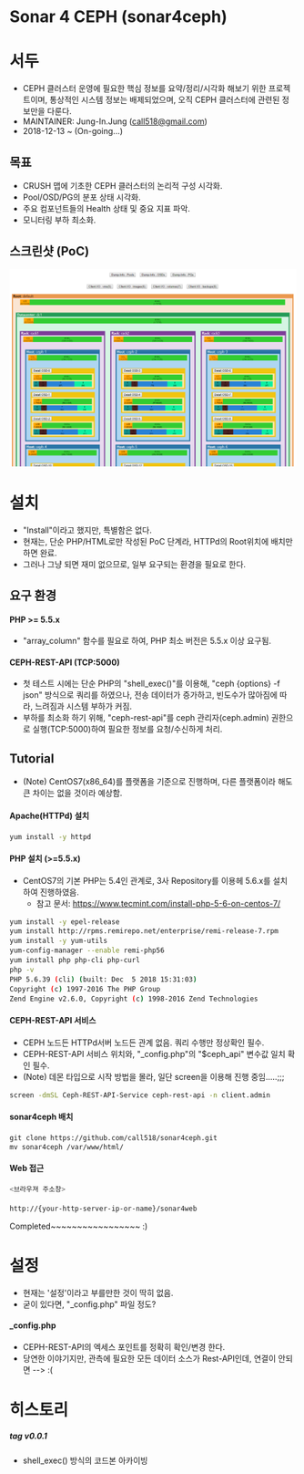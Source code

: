 Sonar 4 CEPH (sonar4ceph)
================================


서두
================================

* CEPH 클러스터 운영에 필요한 핵심 정보를 요약/정리/시각화 해보기 위한 프로젝트이며, 통상적인 시스템 정보는 배제되었으며, 오직 CEPH 클러스터에 관련된 정보만을 다룬다.
* MAINTAINER: Jung-In.Jung (call518@gmail.com)
* 2018-12-13 ~ (On-going...)

## 목표

* CRUSH 맵에 기초한 CEPH 클러스터의 논리적 구성 시각화.
* Pool/OSD/PG의 분포 상태 시각화.
* 주요 컴포넌트들의 Health 상태 및 중요 지표 파악.
* 모니터링 부하 최소화.

## 스크린샷 (PoC)

![ScreenShot](README/screenshot-sonar4ceph.png)


설치
================================

* "Install"이라고 했지만, 특별함은 없다.
* 현재는, 단순 PHP/HTML로만 작성된 PoC 단계라, HTTPd의 Root위치에 배치만 하면 완료.
* 그러나 그냥 되면 재미 없으므로, 일부 요구되는 환경을 필요로 한다.


## 요구 환경

#### PHP >= 5.5.x

* "array_column" 함수를 필요로 하여, PHP 최소 버전은 5.5.x 이상 요구됨.


#### CEPH-REST-API (TCP:5000)

* 첫 테스트 시에는 단순 PHP의 "shell_exec()"를 이용해, "ceph {options} -f json" 방식으로 쿼리를 하였으나, 전송 데이터가 증가하고, 빈도수가 많아짐에 따라, 느려짐과 시스템 부하가 커짐.
* 부하를 최소화 하기 위해, "ceph-rest-api"를 ceph 관리자(ceph.admin) 권한으로 실행(TCP:5000)하여 필요한 정보를 요청/수신하게 처리.


## Tutorial

* (Note) CentOS7(x86_64)를 플랫폼을 기준으로 진행하며, 다른 플랫폼이라 해도 큰 차이는 없을 것이라 예상함.

#### Apache(HTTPd) 설치

```bash
yum install -y httpd
```

#### PHP 설치 (>=5.5.x)

* CentOS7의 기본 PHP는 5.4인 관계로, 3사 Repository를 이용헤 5.6.x를 설치 하여 진행하였음.
  * 참고 문서: https://www.tecmint.com/install-php-5-6-on-centos-7/

```bash
yum install -y epel-release
yum install http://rpms.remirepo.net/enterprise/remi-release-7.rpm
yum install -y yum-utils
yum-config-manager --enable remi-php56
yum install php php-cli php-curl
php -v
PHP 5.6.39 (cli) (built: Dec  5 2018 15:31:03) 
Copyright (c) 1997-2016 The PHP Group
Zend Engine v2.6.0, Copyright (c) 1998-2016 Zend Technologies
```

#### CEPH-REST-API 서비스

* CEPH 노드든 HTTPd서버 노드든 관계 없음. 쿼리 수행만 정상확인 필수.
* CEPH-REST-API 서비스 위치와, "_config.php"의 "$ceph_api" 변수값 일치 확인 필수.
* (Note) 데몬 타입으로 시작 방법을 몰라, 일단 screen을 이용해 진행 중임.....;;;

```bash
screen -dmSL Ceph-REST-API-Service ceph-rest-api -n client.admin
```

#### sonar4ceph 배치

```
git clone https://github.com/call518/sonar4ceph.git
mv sonar4ceph /var/www/html/
```

#### Web 접근

```bash
<브라우져 주소창>

http://{your-http-server-ip-or-name}/sonar4web
```


Completed~~~~~~~~~~~~~~~~~ :)


설정
================================

* 현재는 '설정'이라고 부를만한 것이 딱히 없음.
* 굳이 있다면, "_config.php" 파일 정도?

#### _config.php

* CEPH-REST-API의 엑세스 포인트를 정확히 확인/변경 한다.
* 당연한 이야기지만, 관측에 필요한 모든 데이터 소스가 Rest-API인데, 연결이 안되면 --> :(


히스토리
================================

##### tag v0.0.1

* shell_exec() 방식의 코드본 아카이빙
